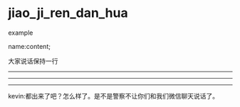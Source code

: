# jiao_ji_ren_dan_hua

example

name:content;

大家说话保持一行

----------------------------------------------------------------------------------------------------------------------------------------------------------------------------------------------------------------------------------------------------------------------------
----------------------------------------------------------------------------------------------------------------------------------------------------------------------------------------------------------------------------------------------------------------------------
----------------------------------------------------------------------------------------------------------------------------------------------------------------------------------------------------------------------------------------------------------------------------
kevin:都出来了吧？怎么样了。是不是警察不让你们和我们微信聊天说话了。